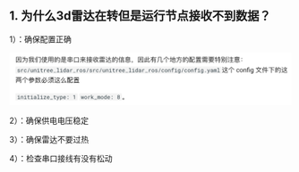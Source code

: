 ## 1. 为什么3d雷达在转但是运行节点接收不到数据？

1）：确保配置正确

![1755090704228](image/issue/1755090704228.png)

2）：确保供电电压稳定

3）：确保雷达不要过热

4）：检查串口接线有没有松动

